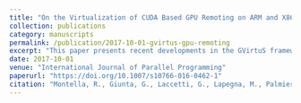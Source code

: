 ```yaml
---
title: "On the Virtualization of CUDA Based GPU Remoting on ARM and X86 Machines in the GVirtuS Framework"
collection: publications
category: manuscripts
permalink: /publication/2017-10-01-gvirtus-gpu-remoting
excerpt: "This paper presents recent developments in the GVirtuS framework, enabling transparent GPU virtualization and remoting across ARM and x86 systems."
date: 2017-10-01
venue: "International Journal of Parallel Programming"
paperurl: "https://doi.org/10.1007/s10766-016-0462-1"
citation: "Montella, R., Giunta, G., Laccetti, G., Lapegna, M., Palmieri, C., Ferraro, C., Pelliccia, V., Hong, C.-H., Spence, I., & Nikolopoulos, D. S. (2017). \"On the Virtualization of CUDA Based GPU Remoting on ARM and X86 Machines in the GVirtuS Framework.\" *Int. J. Parallel Prog.*, 45(5), 1142–1163. https://doi.org/10.1007/s10766-016-0462-1"
---
```

